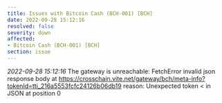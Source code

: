 ```yaml
---
title: Issues with Bitcoin Cash (BCH-001) [BCH]
date: 2022-09-28 15:12:16
resolved: false
severity: down
affected:
- Bitcoin Cash (BCH-001) [BCH]
section: issue
---
```


*2022-09-28 15:12:16* The gateway is unreachable: FetchError invalid json response body at https://crosschain.vite.net/gateway/bch/meta-info?tokenId=tti_216a5553fcfc24126b06db19 reason: Unexpected token < in JSON at position 0